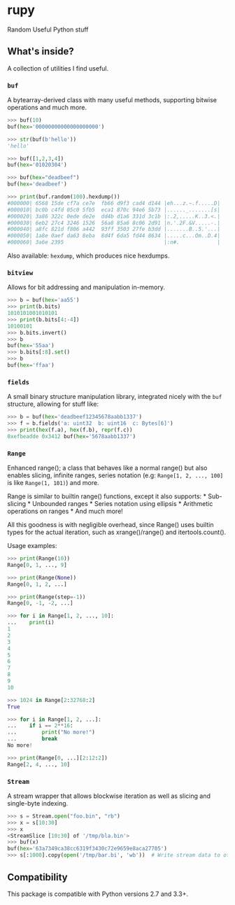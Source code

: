 

# rupy

Random Useful Python stuff

## What's inside?
A collection of utilities I find useful.

### `buf`
A bytearray-derived class with many useful methods, supporting bitwise operations and much more.

```python
>>> buf(10)
buf(hex='00000000000000000000')

>>> str(buf(b'hello'))
'hello'

>>> buf([1,2,3,4])
buf(hex='01020304')

>>> buf(hex="deadbeef")
buf(hex='deadbeef')

>>> print(buf.random(100).hexdump())
#000000| 6568 15de cf7a ce7e  fb66 d9f3 cad4 d144 |eh...z.~.f.....D|
#000010| bc0b c4fd 05c0 5fb5  eca1 870c 94e6 5b73 |......_.......[s|
#000020| 3a86 322c 0ede de2e  dd4b d1a6 331d 3c1b |:.2,.....K..3.<.|
#000030| 6eb2 27c4 3246 1526  56a8 85a6 8c06 2d91 |n.'.2F.&V.....-.|
#000040| a8fc 821d f806 a442  93ff 3503 27fe b3dd |.......B..5.'...|
#000050| 1a8e 0aef da63 8eba  8d4f 6da5 fd44 8634 |.....c...Om..D.4|
#000060| 3a6e 2395                                |:n#.            |
```

Also available: `hexdump`, which produces nice hexdumps.

### `bitview`
Allows for bit addressing and manipulation in-memory.

```python
>>> b = buf(hex='aa55')
>>> print(b.bits)
1010101001010101
>>> print(b.bits[4:-4])
10100101
>>> b.bits.invert()
>>> b
buf(hex='55aa')
>>> b.bits[:8].set()
>>> b
buf(hex='ffaa')
```

### `fields`
A small binary structure manipulation library, integrated nicely with the `buf` structure, allowing for stuff like:

```python
>>> b = buf(hex='deadbeef12345678aabb1337')
>>> f = b.fields('a: uint32  b: uint16  c: Bytes[6]')
>>> print(hex(f.a), hex(f.b), repr(f.c))
0xefbeadde 0x3412 buf(hex='5678aabb1337')
```

### `Range`
Enhanced range(); a class that behaves like a normal range() but also enables slicing, infinite ranges, 
series notation (e.g: `Range[1, 2, ..., 100]` is like `Range(1, 101)`) and more.

Range is similar to builtin range() functions, except it also supports:
    * Sub-slicing
    * Unbounded ranges
    * Series notation using ellipsis
    * Arithmetic operations on ranges
    * And much more!

All this goodness is with negligible overhead, since Range() uses builtin types for the actual
iteration, such as xrange()/range() and itertools.count().

Usage examples:

```python
>>> print(Range(10))
Range[0, 1, ..., 9]

>>> print(Range(None))
Range[0, 1, 2, ...]

>>> print(Range(step=-1))
Range[0, -1, -2, ...]

>>> for i in Range[1, 2, ..., 10]:
...    print(i)
1
2
3
4
5
6
7
8
9
10

>>> 1024 in Range[2:32768:2]
True

>>> for i in Range[1, 2, ...]:
...    if i == 2**16:
...        print("No more!")
...        break
No more!

>>> print(Range[0, ...][2:12:2])
Range[2, 4, ..., 10]
```

### `Stream`
A stream wrapper that allows blockwise iteration as well as slicing and single-byte indexing.

```python
>>> s = Stream.open("foo.bin", "rb")
>>> x = s[10:30]
>>> x
<StreamSlice [10:30] of '/tmp/bla.bin'>
>>> buf(x)
buf(hex='63a7349ca38cc6319f3430c72e9659e8aca27705')
>>> s[:1000].copy(open('/tmp/bar.bi', 'wb'))  # Write stream data to other stream (buffered)
```

## Compatibility
This package is compatible with Python versions 2.7 and 3.3+.
